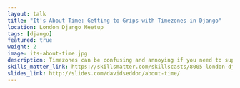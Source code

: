 ```yaml
---
layout: talk
title: "It's About Time: Getting to Grips with Timezones in Django"
location: London Django Meetup
tags: [django]
featured: true
weight: 2
image: its-about-time.jpg
description: Timezones can be confusing and annoying if you need to support them in a project. This talk runs through the tools Django provides for working with them.
skills_matter_link: https://skillsmatter.com/skillscasts/8005-london-django-april-meetup
slides_link: http://slides.com/davidseddon/about-time/
---
```

